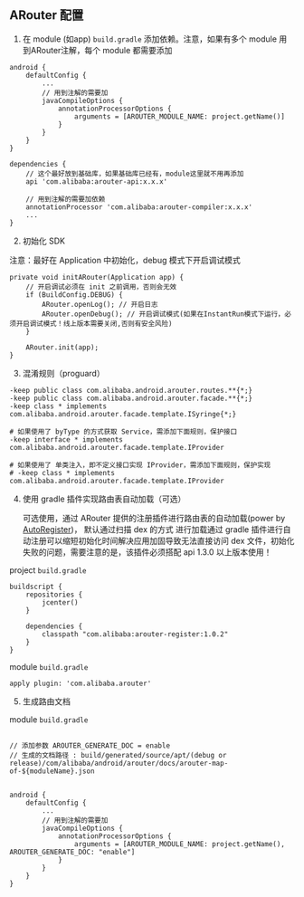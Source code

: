 ## ARouter 配置

1. 在 module (如app)  `build.gradle` 添加依赖。注意，如果有多个 module 用到ARouter注解，每个 module 都需要添加

```
android {
    defaultConfig {
        ...
        // 用到注解的需要加
        javaCompileOptions {
            annotationProcessorOptions {
                arguments = [AROUTER_MODULE_NAME: project.getName()]
            }
        }
    }
}

dependencies {
    // 这个最好放到基础库，如果基础库已经有，module这里就不用再添加
    api 'com.alibaba:arouter-api:x.x.x'
    
    // 用到注解的需要加依赖
    annotationProcessor 'com.alibaba:arouter-compiler:x.x.x'
    ...
}
```

2. 初始化 SDK

注意：最好在 Application 中初始化，debug 模式下开启调试模式

```
private void initARouter(Application app) {
    // 开启调试必须在 init 之前调用，否则会无效
    if (BuildConfig.DEBUG) {
        ARouter.openLog(); // 开启日志
        ARouter.openDebug(); // 开启调试模式(如果在InstantRun模式下运行，必须开启调试模式！线上版本需要关闭,否则有安全风险)
    }

    ARouter.init(app);
}
```

3. 混淆规则（proguard）

```
-keep public class com.alibaba.android.arouter.routes.**{*;}
-keep public class com.alibaba.android.arouter.facade.**{*;}
-keep class * implements com.alibaba.android.arouter.facade.template.ISyringe{*;}

# 如果使用了 byType 的方式获取 Service，需添加下面规则，保护接口
-keep interface * implements com.alibaba.android.arouter.facade.template.IProvider

# 如果使用了 单类注入，即不定义接口实现 IProvider，需添加下面规则，保护实现
# -keep class * implements com.alibaba.android.arouter.facade.template.IProvider
```

4. 使用 gradle 插件实现路由表自动加载（可选）

    可选使用，通过 ARouter 提供的注册插件进行路由表的自动加载(power by [AutoRegister](https://github.com/luckybilly/AutoRegister))， 默认通过扫描 dex 的方式
    进行加载通过 gradle 插件进行自动注册可以缩短初始化时间解决应用加固导致无法直接访问
    dex 文件，初始化失败的问题，需要注意的是，该插件必须搭配 api 1.3.0 以上版本使用！

project `build.gradle`

```
buildscript {
    repositories {
        jcenter()
    }

    dependencies {
        classpath "com.alibaba:arouter-register:1.0.2"
    }
}
```

module `build.gradle`

```
apply plugin: 'com.alibaba.arouter'
```

5. 生成路由文档

module `build.gradle`

```

// 添加参数 AROUTER_GENERATE_DOC = enable
// 生成的文档路径 : build/generated/source/apt/(debug or release)/com/alibaba/android/arouter/docs/arouter-map-of-${moduleName}.json
      

android {
    defaultConfig {
        ...
        // 用到注解的需要加
        javaCompileOptions {
            annotationProcessorOptions {
                arguments = [AROUTER_MODULE_NAME: project.getName(), AROUTER_GENERATE_DOC: "enable"]
            }
        }
    }
}
```